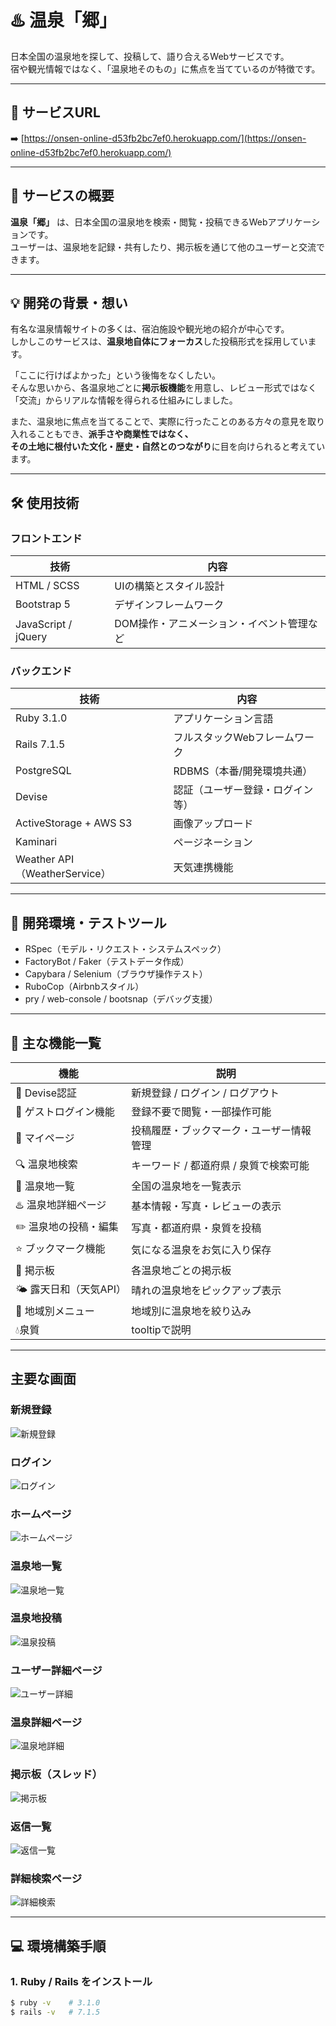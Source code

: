 # ♨️ 温泉「郷」

日本全国の温泉地を探して、投稿して、語り合えるWebサービスです。  
宿や観光情報ではなく、「温泉地そのもの」に焦点を当てているのが特徴です。

---

## 🔗 サービスURL

➡️ [https://onsen-online-d53fb2bc7ef0.herokuapp.com/](https://onsen-online-d53fb2bc7ef0.herokuapp.com/)

---

## 🎯 サービスの概要

**温泉「郷」** は、日本全国の温泉地を検索・閲覧・投稿できるWebアプリケーションです。  
ユーザーは、温泉地を記録・共有したり、掲示板を通じて他のユーザーと交流できます。

---

## 💡 開発の背景・想い

有名な温泉情報サイトの多くは、宿泊施設や観光地の紹介が中心です。  
しかしこのサービスは、**温泉地自体にフォーカス**した投稿形式を採用しています。

「ここに行けばよかった」という後悔をなくしたい。  
そんな思いから、各温泉地ごとに**掲示板機能**を用意し、レビュー形式ではなく  
「交流」からリアルな情報を得られる仕組みにしました。

また、温泉地に焦点を当てることで、実際に行ったことのある方々の意見を取り入れることもでき、**派手さや商業性ではなく、  
その土地に根付いた文化・歴史・自然とのつながり**に目を向けられると考えています。

---

## 🛠 使用技術

### フロントエンド

| 技術        | 内容                                     |
|-------------|------------------------------------------|
| HTML / SCSS | UIの構築とスタイル設計                  |
| Bootstrap 5 | デザインフレームワーク |
| JavaScript / jQuery | DOM操作・アニメーション・イベント管理など |

### バックエンド

| 技術        | 内容                                     |
|-------------|------------------------------------------|
| Ruby 3.1.0  | アプリケーション言語                    |
| Rails 7.1.5 | フルスタックWebフレームワーク           |
| PostgreSQL  | RDBMS（本番/開発環境共通）             |
| Devise      | 認証（ユーザー登録・ログイン等）       |
| ActiveStorage + AWS S3 | 画像アップロード              |
| Kaminari    | ページネーション                        |
| Weather API（WeatherService） | 天気連携機能           |

---

## 🧪 開発環境・テストツール

- RSpec（モデル・リクエスト・システムスペック）
- FactoryBot / Faker（テストデータ作成）
- Capybara / Selenium（ブラウザ操作テスト）
- RuboCop（Airbnbスタイル）
- pry / web-console / bootsnap（デバッグ支援）

---

## 🚀 主な機能一覧

| 機能                 | 説明 |
|----------------------|------|
| 🔐 Devise認証         | 新規登録 / ログイン / ログアウト |
| 🎫 ゲストログイン機能 | 登録不要で閲覧・一部操作可能 |
| 👤 マイページ          | 投稿履歴・ブックマーク・ユーザー情報管理 |
| 🔍 温泉地検索         | キーワード / 都道府県 / 泉質で検索可能 |
| 🗾 温泉地一覧         | 全国の温泉地を一覧表示 |
| ♨️ 温泉地詳細ページ   | 基本情報・写真・レビューの表示 |
| ✏️ 温泉地の投稿・編集 | 写真・都道府県・泉質を投稿 |
| ⭐️ ブックマーク機能   | 気になる温泉をお気に入り保存 |
| 💬 掲示板 | 各温泉地ごとの掲示板 |
| 🌤 露天日和（天気API）| 晴れの温泉地をピックアップ表示 |
| 🧭 地域別メニュー     | 地域別に温泉地を絞り込み　|
| 💧泉質    | tooltipで説明　|
---

## 主要な画面

### 新規登録  
![新規登録](https://i.gyazo.com/70930a269cefc27b6d3af3a75784b4b4.png)

### ログイン
![ログイン](https://i.gyazo.com/d8b21230ce20fc7834e0ce27133d402e.png)

### ホームページ  
![ホームページ](https://i.gyazo.com/1e9e7c169683642e89b971b9c0cf8a05.png)

### 温泉地一覧  
![温泉地一覧](https://i.gyazo.com/d2ab083d62455c9cbc3a46c0d0048c4d.png)

### 温泉地投稿  
![温泉投稿](https://i.gyazo.com/1955427a53d2cd77cff0233182c99039.png)

### ユーザー詳細ページ  
![ユーザー詳細](https://i.gyazo.com/0b2cea4106ca56b14cc142a18a0fd1ed.png)

### 温泉詳細ページ  
![温泉地詳細](https://i.gyazo.com/12ac7f4481308191e70585c5576fc1cf.png)

### 掲示板（スレッド）  
![掲示板](https://i.gyazo.com/fecb221cd4f773cefe40b046e6e66bfb.png)

### 返信一覧  
![返信一覧](https://i.gyazo.com/b2dc0be3c6a6aab05314ef2617a65a28.png)

### 詳細検索ページ  
![詳細検索](https://i.gyazo.com/29dcb5525855c73c9e42304c3453b91e.png)

---

## 💻 環境構築手順

### 1. Ruby / Rails をインストール

```bash
$ ruby -v    # 3.1.0
$ rails -v   # 7.1.5
